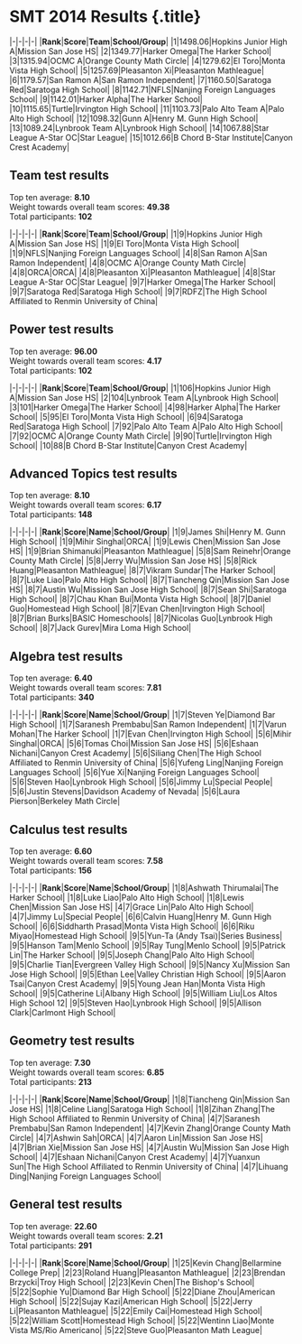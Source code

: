 # SMT 2014 Results {.title}

|-|-|-|-|
|**Rank**|**Score**|**Team**|**School/Group**|
|1|1498.06|Hopkins Junior High A|Mission San Jose HS|
|2|1349.77|Harker Omega|The Harker School|
|3|1315.94|OCMC A|Orange County Math Circle|
|4|1279.62|El Toro|Monta Vista High School|
|5|1257.69|Pleasanton Xi|Pleasanton Mathleague|
|6|1179.57|San Ramon A|San Ramon Independent|
|7|1160.50|Saratoga Red|Saratoga High School|
|8|1142.71|NFLS|Nanjing Foreign Languages School|
|9|1142.01|Harker Alpha|The Harker School|
|10|1115.65|Turtle|Irvington High School|
|11|1103.73|Palo Alto Team A|Palo Alto High School|
|12|1098.32|Gunn A|Henry M. Gunn High School|
|13|1089.24|Lynbrook Team A|Lynbrook High School|
|14|1067.88|Star League A-Star OC|Star League|
|15|1012.66|B Chord B-Star Institute|Canyon Crest Academy|

## Team test results
Top ten average: **8.10**  
Weight towards overall team scores: **49.38**  
Total participants: **102**  

|-|-|-|-|
|**Rank**|**Score**|**Team**|**School/Group**|
|1|9|Hopkins Junior High A|Mission San Jose HS|
|1|9|El Toro|Monta Vista High School|
|1|9|NFLS|Nanjing Foreign Languages School|
|4|8|San Ramon A|San Ramon Independent|
|4|8|OCMC A|Orange County Math Circle|
|4|8|ORCA|ORCA|
|4|8|Pleasanton Xi|Pleasanton Mathleague|
|4|8|Star League A-Star OC|Star League|
|9|7|Harker Omega|The Harker School|
|9|7|Saratoga Red|Saratoga High School|
|9|7|RDFZ|The High School Affiliated to Renmin University of China|

## Power test results
Top ten average: **96.00**  
Weight towards overall team scores: **4.17**  
Total participants: **102**  

|-|-|-|-|
|**Rank**|**Score**|**Team**|**School/Group**|
|1|106|Hopkins Junior High A|Mission San Jose HS|
|2|104|Lynbrook Team A|Lynbrook High School|
|3|101|Harker Omega|The Harker School|
|4|98|Harker Alpha|The Harker School|
|5|95|El Toro|Monta Vista High School|
|6|94|Saratoga Red|Saratoga High School|
|7|92|Palo Alto Team A|Palo Alto High School|
|7|92|OCMC A|Orange County Math Circle|
|9|90|Turtle|Irvington High School|
|10|88|B Chord B-Star Institute|Canyon Crest Academy|

## Advanced Topics test results
Top ten average: **8.10**  
Weight towards overall team scores: **6.17**  
Total participants: **148**  

|-|-|-|-|
|**Rank**|**Score**|**Name**|**School/Group**|
|1|9|James Shi|Henry M. Gunn High School|
|1|9|Mihir Singhal|ORCA|
|1|9|Lewis Chen|Mission San Jose HS|
|1|9|Brian Shimanuki|Pleasanton Mathleague|
|5|8|Sam Reinehr|Orange County Math Circle|
|5|8|Jerry Wu|Mission San Jose HS|
|5|8|Rick Huang|Pleasanton Mathleague|
|8|7|Vikram Sundar|The Harker School|
|8|7|Luke Liao|Palo Alto High School|
|8|7|Tiancheng Qin|Mission San Jose HS|
|8|7|Austin Wu|Mission San Jose High School|
|8|7|Sean Shi|Saratoga High School|
|8|7|Chau Khan Bui|Monta Vista High School|
|8|7|Daniel Guo|Homestead High School|
|8|7|Evan Chen|Irvington High School|
|8|7|Brian Burks|BASIC Homeschools|
|8|7|Nicolas Guo|Lynbrook High School|
|8|7|Jack Gurev|Mira Loma High School|

## Algebra test results
Top ten average: **6.40**  
Weight towards overall team scores: **7.81**  
Total participants: **340**  

|-|-|-|-|
|**Rank**|**Score**|**Name**|**School/Group**|
|1|7|Steven Ye|Diamond Bar High School|
|1|7|Saranesh Prembabu|San Ramon Independent|
|1|7|Varun Mohan|The Harker School|
|1|7|Evan Chen|Irvington High School|
|5|6|Mihir Singhal|ORCA|
|5|6|Tomas Choi|Mission San Jose HS|
|5|6|Eshaan Nichani|Canyon Crest Academy|
|5|6|Siliang Chen|The High School Affiliated to Renmin University of China|
|5|6|Yufeng Ling|Nanjing Foreign Languages School|
|5|6|Yue Xi|Nanjing Foreign Languages School|
|5|6|Steven Hao|Lynbrook High School|
|5|6|Jimmy Lu|Special People|
|5|6|Justin Stevens|Davidson Academy of Nevada|
|5|6|Laura Pierson|Berkeley Math Circle|

## Calculus test results
Top ten average: **6.60**  
Weight towards overall team scores: **7.58**  
Total participants: **156**  

|-|-|-|-|
|**Rank**|**Score**|**Name**|**School/Group**|
|1|8|Ashwath Thirumalai|The Harker School|
|1|8|Luke Liao|Palo Alto High School|
|1|8|Lewis Chen|Mission San Jose HS|
|4|7|Grace Lin|Palo Alto High School|
|4|7|Jimmy Lu|Special People|
|6|6|Calvin Huang|Henry M. Gunn High School|
|6|6|Siddharth Prasad|Monta Vista High School|
|6|6|Riku Miyao|Homestead High School|
|9|5|Yun-Ta (Andy Tsai)|Series Business|
|9|5|Hanson Tam|Menlo School|
|9|5|Ray Tung|Menlo School|
|9|5|Patrick Lin|The Harker School|
|9|5|Joseph Chang|Palo Alto High School|
|9|5|Charlie Tian|Evergreen Valley High School|
|9|5|Nancy Xu|Mission San Jose High School|
|9|5|Ethan Lee|Valley Christian High School|
|9|5|Aaron Tsai|Canyon Crest Academy|
|9|5|Young Jean Han|Monta Vista High School|
|9|5|Catherine Li|Albany High School|
|9|5|William Liu|Los Altos High School 12|
|9|5|Steven Hao|Lynbrook High School|
|9|5|Allison Clark|Carlmont High School|

## Geometry test results
Top ten average: **7.30**  
Weight towards overall team scores: **6.85**  
Total participants: **213**  

|-|-|-|-|
|**Rank**|**Score**|**Name**|**School/Group**|
|1|8|Tiancheng Qin|Mission San Jose HS|
|1|8|Celine Liang|Saratoga High School|
|1|8|Zihan Zhang|The High School Affiliated to Renmin University of China|
|4|7|Saranesh Prembabu|San Ramon Independent|
|4|7|Kevin Zhang|Orange County Math Circle|
|4|7|Ashwin Sah|ORCA|
|4|7|Aaron Lin|Mission San Jose HS|
|4|7|Brian Xie|Mission San Jose HS|
|4|7|Austin Wu|Mission San Jose High School|
|4|7|Eshaan Nichani|Canyon Crest Academy|
|4|7|Yuanxun Sun|The High School Affiliated to Renmin University of China|
|4|7|Lihuang Ding|Nanjing Foreign Languages School|

## General test results
Top ten average: **22.60**  
Weight towards overall team scores: **2.21**  
Total participants: **291**  

|-|-|-|-|
|**Rank**|**Score**|**Name**|**School/Group**|
|1|25|Kevin Chang|Bellarmine College Prep|
|2|23|Roland Huang|Pleasanton Mathleague|
|2|23|Brendan Brzycki|Troy High School|
|2|23|Kevin Chen|The Bishop's School|
|5|22|Sophie Yu|Diamond Bar High School|
|5|22|Diane Zhou|American High School|
|5|22|Sujay Kazi|American High School|
|5|22|Jerry Li|Pleasanton Mathleague|
|5|22|Emily Cai|Homestead High School|
|5|22|William Scott|Homestead High School|
|5|22|Wentinn Liao|Monte Vista MS/Rio Americano|
|5|22|Steve Guo|Pleasanton Math League|

